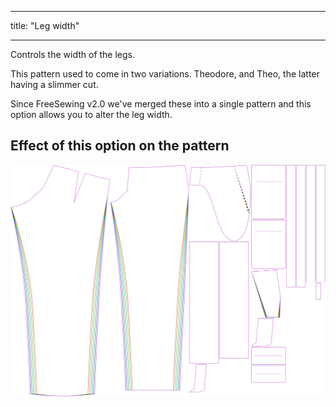 ***

title: "Leg width"

***

Controls the width of the legs.

<Note>

This pattern used to come in two variations. Theodore, and Theo, the latter having
a slimmer cut.

Since FreeSewing v2.0 we've merged these into a single pattern and this option
allows you to alter the leg width.

</Note>

## Effect of this option on the pattern

![This image shows the effect of this option by superimposing several variants that have a different value for this option](theo_legwidth_sample.svg "Effect of this option on the pattern")
